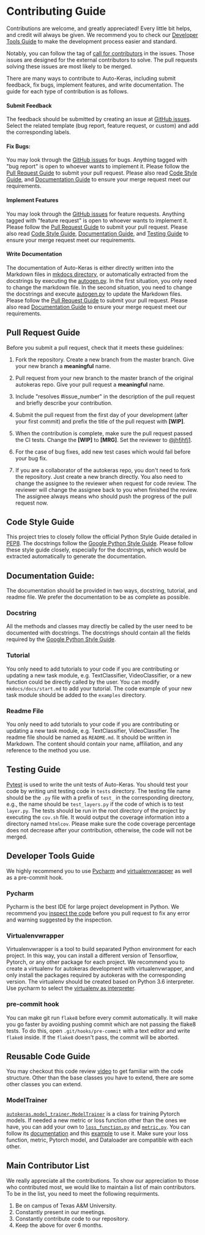 # Contributing Guide

Contributions are welcome, and greatly appreciated! Every little bit helps, and credit will always be given.
We recommend you to check our [Developer Tools Guide](#developer-tools-guide) 
to make the development process easier and standard.

Notably, you can follow the tag of [call for contributors](https://github.com/keras-team/autokeras/labels/call%20for%20contributors) in the issues.
Those issues are designed for the external contributors to solve.
The pull requests solving these issues are most likely to be merged.

There are many ways to contribute to Auto-Keras,
including submit feedback, fix bugs, implement features, and write documentation.
The guide for each type of contribution is as follows.

#### Submit Feedback
The feedback should be submitted by creating an issue at [GitHub issues](https://github.com/keras-team/autokeras/issues).
Select the related template (bug report, feature request, or custom) and add the corresponding labels.

#### Fix Bugs:
You may look through the [GitHub issues](https://github.com/keras-team/autokeras/issues) for bugs.
Anything tagged with "bug report" is open to whoever wants to implement it.
Please follow the 
[Pull Request Guide](#pull-request-guide) to submit your pull request. 
Please also read
[Code Style Guide](#code-style-guide),
and
[Documentation Guide](#documentation-guide)
to ensure your merge request meet our requirements.

#### Implement Features
You may look through the [GitHub issues](https://github.com/keras-team/autokeras/issues) for feature requests.
Anything tagged with "feature request" is open to whoever wants to implement it.
Please follow the 
[Pull Request Guide](#pull-request-guide) to submit your pull request. 
Please also read
[Code Style Guide](#code-style-guide),
[Documentation Guide](#documentation-guide),
and
[Testing Guide](https://github.com/keras-team/autokeras/blob/master/CONTRIBUTING.md#testing-guide)
to ensure your merge request meet our requirements.

#### Write Documentation
The documentation of Auto-Keras is either directly written into the Markdown files in
[mkdocs directory](https://github.com/keras-team/autokeras/tree/master/mkdocs/docs),
or automatically extracted from the docstrings by executing the [autogen.py](https://github.com/keras-team/autokeras/blob/master/mkdocs/autogen.py).
In the first situation, you only need to change the markdown file.
In the second situation, you need to change the docstrings and execute [autogen.py](https://github.com/keras-team/autokeras/blob/master/mkdocs/autogen.py) to update the Markdown files.
Please follow the 
[Pull Request Guide](#pull-request-guide) to submit your pull request. 
Please also read
[Documentation Guide](#documentation-guide)
to ensure your merge request meet our requirements.

## Pull Request Guide
Before you submit a pull request, check that it meets these guidelines:

1. Fork the repository. Create a new branch from the master branch. Give your new branch a **meaningful** name.

2. Pull request from your new branch to the master branch of the original autokeras repo. Give your pull request a **meaningful** name.

3. Include "resolves #issue_number" in the description of the pull request and briefly describe your contribution.

4. Submit the pull request from the first day of your development (after your first commit) and prefix the title of the pull request with **[WIP]**.

5. When the contribution is complete, make sure the pull request passed the CI tests. Change the **[WIP]** to **[MRG]**.
Set the reviewer to 
[@jhfjhfj1](https://github.com/jhfjhfj1).

6. For the case of bug fixes, add new test cases which would fail before your bug fix.

7. If you are a collaborator of the autokeras repo, you don't need to fork the repository. Just create a new branch directly. You also need to change the assignee to the reviewer when request for code review. The reviewer will change the assignee back to you when finished the review. The assignee always means who should push the progress of the pull request now.


## Code Style Guide
This project tries to closely follow the official Python Style Guide detailed in [PEP8](https://www.python.org/dev/peps/pep-0008/).
The docstrings follow the [Google Python Style Guide](https://github.com/google/styleguide/blob/gh-pages/pyguide.md#381-docstrings).
Please follow these style guide closely, especially for the docstrings,
which would be extracted automatically to generate the documentation.

## Documentation Guide:
The documentation should be provided in two ways, docstring, tutorial, and readme file.
We prefer the documentation to be as complete as possible.

### Docstring
All the methods and classes may directly be called by the user need to be documented with docstrings.
The docstrings should contain all the fields required by the [Google Python Style Guide](https://github.com/google/styleguide/blob/gh-pages/pyguide.md#381-docstrings).

### Tutorial
You only need to add tutorials to your code if you are contributing or updating a new task module,
e.g. TextClassifier, VideoClassifier,
or a new function could be directly called by the user.
You can modify `mkdocs/docs/start.md` to add your tutorial.
The code example of your new task module should be added to the `examples` directory.

### Readme File
You only need to add tutorials to your code if you are contributing or updating a new task module,
e.g. TextClassifier, VideoClassifier.
The readme file should be named as `README.md`.
It should be written in Markdown.
The content should contain your name, affiliation, and any reference to the method you use.

## Testing Guide
[Pytest](https://docs.pytest.org/en/latest/) is used to write the unit tests of Auto-Keras.
You should test your code by writing unit testing code in `tests` directory.
The testing file name should be the `.py` file with a prefix of `test_` in the corresponding directory,
e.g., the name should be `test_layers.py` if the code of which is to test `layer.py`.
The tests should be run in the root directory of the project by executing the `cov.sh` file.
It would output the coverage information into a directory named `htmlcov`.
Please make sure the code coverage percentage does not decrease after your contribution,
otherwise, the code will not be merged.

## Developer Tools Guide
We highly recommend you to use [Pycharm](https://www.jetbrains.com/pycharm/) 
and [virtualenvwrapper](https://virtualenvwrapper.readthedocs.io/en/latest/) 
as well as a pre-commit hook.
### Pycharm
Pycharm is the best IDE for large project development in Python.
We recommend you [inspect the code](https://www.jetbrains.com/help/pycharm/running-inspections.html)
before you pull request to fix any error and warning suggested by the inspection.
### Virtualenvwrapper
Virtualenvwrapper is a tool to build separated Python environment for each project.
In this way, you can install a different version of Tensorflow, Pytorch, or any other package for each project.
We recommend you to create a virtualenv for autokeras development with virtualenvwrapper,
and only install the packages required by autokeras with the corresponding version.
The virtualenv should be created based on Python 3.6 interpreter.
Use pycharm to select the 
[virtualenv as interpreter](https://www.jetbrains.com/help/pycharm/creating-virtual-environment.html).

### pre-commit hook

You can make git run `flake8` before every commit automatically. It will make you go faster by
avoiding pushing commit which are not passing the flake8 tests. To do this, 
open `.git/hooks/pre-commit` with a text editor and write `flake8` inside. If the `flake8` doesn't
pass, the commit will be aborted.

## Reusable Code Guide
You may checkout this code review [video](https://youtu.be/PWdfY0DmjCo) to get familiar with the code structure.
Other than the base classes you have to extend,
there are some other classes you can extend.

### ModelTrainer
[`autokeras.model_trainer.ModelTrainer`](https://github.com/keras-team/autokeras/blob/master/autokeras/model_trainer.py) is a class for training Pytorch models.
If needed a new metric or loss function other than the ones we have, you can add your own to [`loss_function.py`](https://github.com/keras-team/autokeras/blob/master/autokeras/loss_function.py) and [`metric.py`](https://github.com/keras-team/autokeras/blob/master/autokeras/metric.py).
You can follow its [documentation](https://github.com/keras-team/autokeras/blob/master/autokeras/model_trainer.py) and this [example](https://github.com/keras-team/autokeras/blob/master/examples/code_reuse_example.py) to use it.
Make sure your loss function, metric, Pytorch model, and Dataloader are compatible with each other.

## Main Contributor List
We really appreciate all the contributions.
To show our appreciation to those who contributed most,
we would like to maintain a list of main contributors.
To be in the list, you need to meet the following requirments.
1. Be on campus of Texas A&M University.
2. Constantly present in our meetings.
3. Constantly contribute code to our repository.
4. Keep the above for over 6 months.
